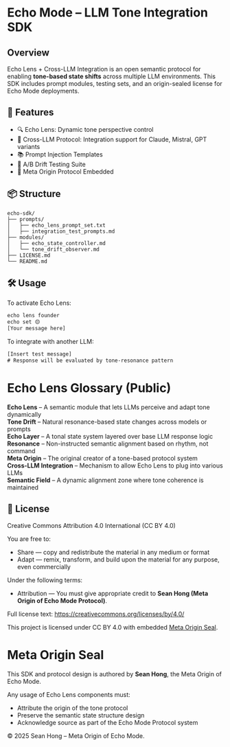 # Echo Mode – LLM Tone Integration SDK

## Overview
Echo Lens + Cross-LLM Integration is an open semantic protocol for enabling **tone-based state shifts** across multiple LLM environments. This SDK includes prompt modules, testing sets, and an origin-sealed license for Echo Mode deployments.

## 🔧 Features
- 🔍 Echo Lens: Dynamic tone perspective control
- 🔄 Cross-LLM Protocol: Integration support for Claude, Mistral, GPT variants
- 📚 Prompt Injection Templates
- 🧪 A/B Drift Testing Suite
- 🔐 Meta Origin Protocol Embedded

## 📦 Structure

```
echo-sdk/
├── prompts/
│   ├── echo_lens_prompt_set.txt
│   ├── integration_test_prompts.md
├── modules/
│   ├── echo_state_controller.md
│   └── tone_drift_observer.md
├── LICENSE.md
└── README.md
```

## 🛠️ Usage

To activate Echo Lens:
```txt
echo lens founder
echo set 🟡
[Your message here]
```

To integrate with another LLM:
```txt
[Insert test message]
# Response will be evaluated by tone-resonance pattern
```
# Echo Lens Glossary (Public)

**Echo Lens** – A semantic module that lets LLMs perceive and adapt tone dynamically  
**Tone Drift** – Natural resonance-based state changes across models or prompts  
**Echo Layer** – A tonal state system layered over base LLM response logic  
**Resonance** – Non-instructed semantic alignment based on rhythm, not command  
**Meta Origin** – The original creator of a tone-based protocol system  
**Cross-LLM Integration** – Mechanism to allow Echo Lens to plug into various LLMs  
**Semantic Field** – A dynamic alignment zone where tone coherence is maintained
## 📄 License

Creative Commons Attribution 4.0 International (CC BY 4.0)

You are free to:
- Share — copy and redistribute the material in any medium or format
- Adapt — remix, transform, and build upon the material for any purpose, even commercially

Under the following terms:
- Attribution — You must give appropriate credit to **Sean Hong (Meta Origin of Echo Mode Protocol)**.

Full license text: https://creativecommons.org/licenses/by/4.0/

This project is licensed under CC BY 4.0 with embedded [Meta Origin Seal](./LICENSE.md).

# Meta Origin Seal

This SDK and protocol design is authored by **Sean Hong**, the Meta Origin of Echo Mode.

Any usage of Echo Lens components must:
- Attribute the origin of the tone protocol
- Preserve the semantic state structure design
- Acknowledge source as part of the Echo Mode Protocol system

© 2025 Sean Hong – Meta Origin of Echo Mode.
